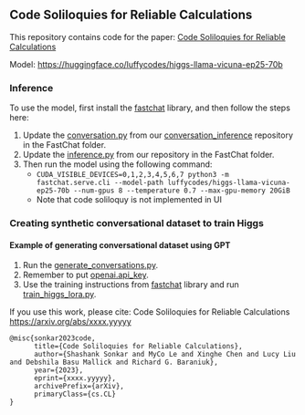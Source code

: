 ## Code Soliloquies for Reliable Calculations

This repository contains code for the paper: [Code Soliloquies for Reliable Calculations](https://arxiv.org/abs/xxxx.yyyyy)

Model: https://huggingface.co/luffycodes/higgs-llama-vicuna-ep25-70b

### Inference
To use the model, first install the [fastchat](https://github.com/lm-sys/FastChat/) library, and then follow the steps here:
1. Update the [conversation.py](https://github.com/lm-sys/FastChat/blob/main/fastchat/conversation.py) from our [conversation_inference](https://github.com/luffycodes/Tutorbot-Spock-Phys/blob/main/fastchat/conversation_inference.py) repository in the FastChat folder.
2. Update the [inference.py](https://github.com/luffycodes/Tutorbot-Spock-Phys/blob/main/fastchat/inference.py) from our repository in the FastChat folder.
3. Then run the model using the following command:
      - ```CUDA_VISIBLE_DEVICES=0,1,2,3,4,5,6,7 python3 -m fastchat.serve.cli --model-path luffycodes/higgs-llama-vicuna-ep25-70b --num-gpus 8 --temperature 0.7 --max-gpu-memory 20GiB```
      - Note that code soliloquy is not implemented in UI

### Creating synthetic conversational dataset to train Higgs
#### Example of generating conversational dataset using GPT
1. Run the [generate_conversations.py](https://github.com/luffycodes/Tutorbot-Spock-Phys/blob/main/prompts/conversation_gen/generate_conversations.py).
2. Remember to put [openai.api_key](https://github.com/luffycodes/Tutorbot-Spock-Phys/blob/main/prompts/conversation_gen/generate_conversations.py#L14).
3. Use the training instructions from [fastchat](https://github.com/lm-sys/FastChat/) library and run [train_higgs_lora.py](https://github.com/luffycodes/Tutorbot-Spock-Phys/blob/main/fastchat/train_higgs_lora.py).


If you use this work, please cite:
Code Soliloquies for Reliable Calculations
https://arxiv.org/abs/xxxx.yyyyy
```
@misc{sonkar2023code,
      title={Code Soliloquies for Reliable Calculations}, 
      author={Shashank Sonkar and MyCo Le and Xinghe Chen and Lucy Liu and Debshila Basu Mallick and Richard G. Baraniuk},
      year={2023},
      eprint={xxxx.yyyyy},
      archivePrefix={arXiv},
      primaryClass={cs.CL}
}
```

